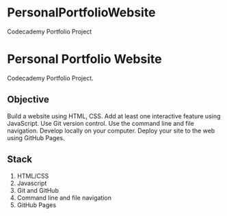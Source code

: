 # PersonalPortfolioWebsite
Codecademy Portfolio Project
# Personal Portfolio Website

Codecademy Portfolio Project.

## Objective
Build a website using HTML, CSS.
Add at least one interactive feature using JavaScript.
Use Git version control.
Use the command line and file navigation.
Develop locally on your computer.
Deploy your site to the web using GitHub Pages.


## Stack 
 
  1. HTML/CSS
  1. Javascript
  1. Git and GitHub
  1. Command line and file navigation
  1. GitHub Pages
 
